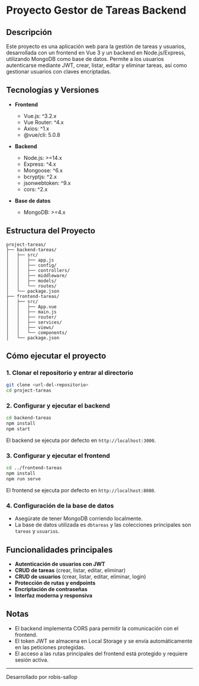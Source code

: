 # Proyecto Gestor de Tareas Backend

## Descripción

Este proyecto es una aplicación web para la gestión de tareas y usuarios, desarrollada con un frontend en Vue 3 y un backend en Node.js/Express, utilizando MongoDB como base de datos. Permite a los usuarios autenticarse mediante JWT, crear, listar, editar y eliminar tareas, así como gestionar usuarios con claves encriptadas.

## Tecnologías y Versiones

- **Frontend**
  - Vue.js: ^3.2.x
  - Vue Router: ^4.x
  - Axios: ^1.x
  - @vue/cli: 5.0.8

- **Backend**
  - Node.js: >=14.x
  - Express: ^4.x
  - Mongoose: ^6.x
  - bcryptjs: ^2.x
  - jsonwebtoken: ^9.x
  - cors: ^2.x

- **Base de datos**
  - MongoDB: >=4.x

## Estructura del Proyecto

```
project-tareas/
├── backend-tareas/
│   ├── src/
│   │   ├── app.js
│   │   ├── config/
│   │   ├── controllers/
│   │   ├── middleware/
│   │   ├── models/
│   │   └── routes/
│   └── package.json
├── frontend-tareas/
│   ├── src/
│   │   ├── App.vue
│   │   ├── main.js
│   │   ├── router/
│   │   ├── services/
│   │   ├── views/
│   │   └── components/
│   └── package.json
```

## Cómo ejecutar el proyecto

### 1. Clonar el repositorio y entrar al directorio

```bash
git clone <url-del-repositorio>
cd project-tareas
```

### 2. Configurar y ejecutar el backend

```bash
cd backend-tareas
npm install
npm start
```
El backend se ejecuta por defecto en `http://localhost:3000`.

### 3. Configurar y ejecutar el frontend

```bash
cd ../frontend-tareas
npm install
npm run serve
```
El frontend se ejecuta por defecto en `http://localhost:8080`.

### 4. Configuración de la base de datos

- Asegúrate de tener MongoDB corriendo localmente.
- La base de datos utilizada es `dbtareas` y las colecciones principales son `tareas` y `usuarios`.

## Funcionalidades principales

- **Autenticación de usuarios con JWT**
- **CRUD de tareas** (crear, listar, editar, eliminar)
- **CRUD de usuarios** (crear, listar, editar, eliminar, login)
- **Protección de rutas y endpoints**
- **Encriptación de contraseñas**
- **Interfaz moderna y responsiva**

## Notas

- El backend implementa CORS para permitir la comunicación con el frontend.
- El token JWT se almacena en Local Storage y se envía automáticamente en las peticiones protegidas.
- El acceso a las rutas principales del frontend está protegido y requiere sesión activa.

---

Desarrollado por robis-sallop
